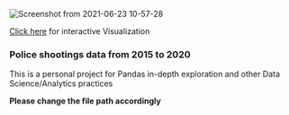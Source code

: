 ![Screenshot from 2021-06-23 10-57-28](https://user-images.githubusercontent.com/62377713/123043786-3fcf9280-d412-11eb-8d07-a49effd5a0f1.png)
<p><a href="https://public.tableau.com/app/profile/ahsen/viz/USAPoliceShootings_15965306962440/PoliceShootings" target="_blank">Click here</a> for interactive Visualization</p>
<h3>Police shootings data from 2015 to 2020</h3>
<p>This is a personal project for Pandas in-depth exploration and other Data Science/Analytics practices</p>
<b>Please change the file path accordingly</b>

